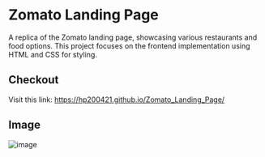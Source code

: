# Zomato Landing Page

A replica of the Zomato landing page, showcasing various restaurants and food options. This project focuses on the frontend implementation using HTML and CSS for styling.

## Checkout
Visit this link:
https://hp200421.github.io/Zomato_Landing_Page/

## Image

![image](https://github.com/HP200421/Zomato_Landing_Page/assets/112316418/0029cbb1-fd55-4138-887d-08d2b1553e4e)


